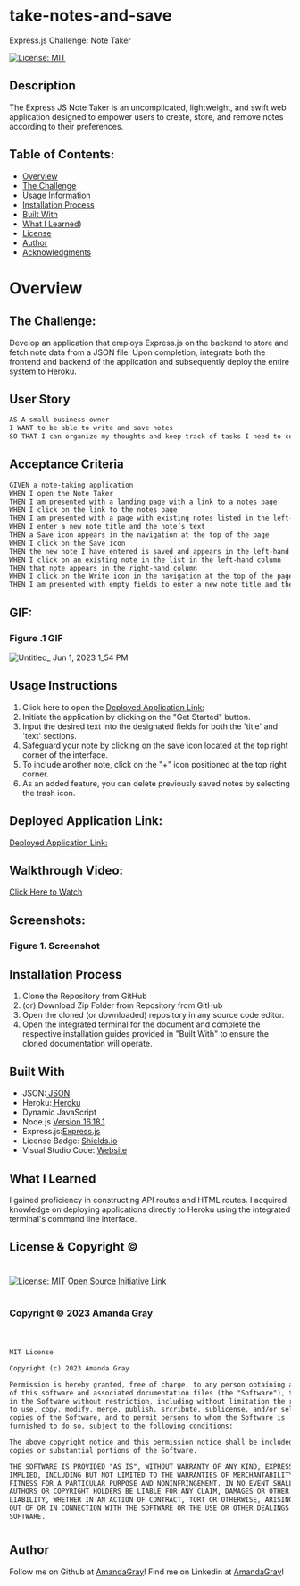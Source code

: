 # take-notes-and-save
Express.js Challenge: Note Taker

[![License: MIT](https://img.shields.io/badge/License-MIT-yellow.svg)](https://opensource.org/licenses/MIT)
  
## Description

The Express JS Note Taker is an uncomplicated, lightweight, and swift web application designed to empower users to create, store, and remove notes according to their preferences.

## Table of Contents:
- [Overview](#Overview)
- [The Challenge](#The-Challenge)
- [Usage Information](#Usage-Information)
- [Installation Process](#Installation-Process)
- [Built With](#Built-With)
- [What I Learned](#What-I-Learned))
- [License](#License)
- [Author](#Author)
- [Acknowledgments](#Acknowledgments)

# Overview

## The Challenge:
Develop an application that employs Express.js on the backend to store and fetch note data from a JSON file. Upon completion, integrate both the frontend and backend of the application and subsequently deploy the entire system to Heroku.
## User Story

```md
AS A small business owner
I WANT to be able to write and save notes
SO THAT I can organize my thoughts and keep track of tasks I need to complete
```

## Acceptance Criteria

```md
GIVEN a note-taking application
WHEN I open the Note Taker
THEN I am presented with a landing page with a link to a notes page
WHEN I click on the link to the notes page
THEN I am presented with a page with existing notes listed in the left-hand column, plus empty fields to enter a new note title and the note’s text in the right-hand column
WHEN I enter a new note title and the note’s text
THEN a Save icon appears in the navigation at the top of the page
WHEN I click on the Save icon
THEN the new note I have entered is saved and appears in the left-hand column with the other existing notes
WHEN I click on an existing note in the list in the left-hand column
THEN that note appears in the right-hand column
WHEN I click on the Write icon in the navigation at the top of the page
THEN I am presented with empty fields to enter a new note title and the note’s text in the right-hand column
```
## GIF:
### Figure .1 GIF
![Untitled_ Jun 1, 2023 1_54 PM](https://github.com/Berkeleycodingmomma/take-notes-and-save/assets/127444682/b4ab18e0-a0cb-4f0f-be73-cf2779d4e690)


## Usage Instructions
1. Click here to open the [Deployed Application Link:](https://tranquil-eyrie-27280.herokuapp.com/notes)
2. Initiate the application by clicking on the "Get Started" button.
3. Input the desired text into the designated fields for both the 'title' and 'text' sections.
4. Safeguard your note by clicking on the save icon located at the top right corner of the interface.
5. To include another note, click on the "+" icon positioned at the top right corner.
6. As an added feature, you can delete previously saved notes by selecting the trash icon.

## Deployed Application Link:
[Deployed Application Link:](https://tranquil-eyrie-27280.herokuapp.com/notes)

## Walkthrough Video:
[Click Here to Watch](https://drive.google.com/file/d/197T1oOUv7jIWuR_i7-O5XkjMsRe6rUbS/view)

## Screenshots:
### Figure 1. Screenshot


## Installation Process
1. Clone the Repository from GitHub 
2. (or) Download Zip Folder from Repository from GitHub
3. Open the cloned (or downloaded) repository in any source code editor.
4. Open the integrated terminal for the document and complete the respective installation guides provided in "Built With" to ensure the cloned documentation will operate.

## Built With
- JSON:[ JSON](https://www.npmjs.com/package/json)
- Heroku:[ Heroku ](https://www.heroku.com/)
- Dynamic JavaScript
- Node.js [Version 16.18.1](https://nodejs.org/en/blog/release/v16.18.1/)
- Express.js:[Express.js](https://expressjs.com/en/starter/installing.html)
- License Badge: [Shields.io](https://shields.io/)
- Visual Studio Code: [Website](https://code.visualstudio.com/)

## What I Learned
I gained proficiency in constructing API routes and HTML routes.
I acquired knowledge on deploying applications directly to Heroku using the integrated terminal's command line interface.

 
## License & Copyright ©
#
  
  [![License: MIT](https://img.shields.io/badge/License-MIT-yellow.svg)](https://opensource.org/licenses/MIT) [Open Source Initiative Link](https://opensource.org/licenses/MIT)

#
### Copyright © 2023 Amanda Gray
#
```md

MIT License

Copyright (c) 2023 Amanda Gray

Permission is hereby granted, free of charge, to any person obtaining a copy
of this software and associated documentation files (the "Software"), to deal
in the Software without restriction, including without limitation the rights
to use, copy, modify, merge, publish, srcribute, sublicense, and/or sell
copies of the Software, and to permit persons to whom the Software is
furnished to do so, subject to the following conditions:

The above copyright notice and this permission notice shall be included in all
copies or substantial portions of the Software.

THE SOFTWARE IS PROVIDED "AS IS", WITHOUT WARRANTY OF ANY KIND, EXPRESS OR
IMPLIED, INCLUDING BUT NOT LIMITED TO THE WARRANTIES OF MERCHANTABILITY,
FITNESS FOR A PARTICULAR PURPOSE AND NONINFRINGEMENT. IN NO EVENT SHALL THE
AUTHORS OR COPYRIGHT HOLDERS BE LIABLE FOR ANY CLAIM, DAMAGES OR OTHER
LIABILITY, WHETHER IN AN ACTION OF CONTRACT, TORT OR OTHERWISE, ARISING FROM,
OUT OF OR IN CONNECTION WITH THE SOFTWARE OR THE USE OR OTHER DEALINGS IN THE
SOFTWARE.

```
#
## Author

Follow me on Github at [AmandaGray](https://github.com/Berkeleycodingmomma)! 
Find me on Linkedin at [AmandaGray](https://www.linkedin.com/in/amanda-gray-121a6a254/)! 

